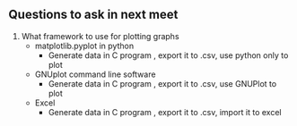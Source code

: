 ## Questions to ask in next meet

1. What framework to use for plotting graphs
    - matplotlib.pyplot in python 
        -   Generate data in C program , export it to .csv, use python only to plot
    - GNUplot command line software
        - Generate data in C program , export it to .csv, use GNUPlot to plot
    - Excel
        - Generate data in C program , export it to .csv, import it to excel
